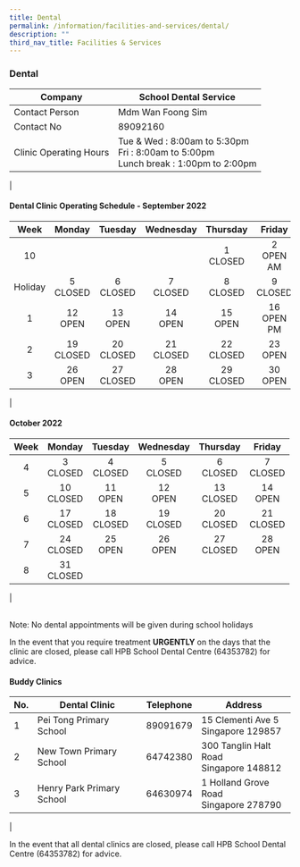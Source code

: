 ```yaml
---
title: Dental
permalink: /information/facilities-and-services/dental/
description: ""
third_nav_title: Facilities & Services
---
```

### **Dental**

| Company | School Dental Service |
|---|---|
| Contact Person | Mdm Wan Foong Sim |
| Contact No | 89092160 |
| Clinic Operating Hours  | Tue & Wed : 8:00am to 5:30pm<br>Fri : 8:00am to 5:00pm <br>Lunch break : 1:00pm to 2:00pm |
|

#### **Dental Clinic Operating Schedule - September 2022**

| Week | Monday | Tuesday | Wednesday | Thursday | Friday |
|:---:|---|---|---|---|---|
| <center> 10 |   |   |   |<center>1<br>CLOSED  |<center> 2<br>OPEN AM| 
| <center> Holiday | <center> 5<br>CLOSED  | <center> 6<br>CLOSED  | <center> 7<br>CLOSED  | <center> 8<br>CLOSED  | <center> 9<br>CLOSED  |
| <center> 1 | <center> 12<br>OPEN| <center> 13 <br>OPEN  | <center> 14<br>OPEN | <center> 15<br>OPEN | <center> 16<br>OPEN PM  |
| <center> 2 |  <center> 19<br>CLOSED | <center> 20<br>CLOSED | <center> 21<br>CLOSED |  <center> 22<br>CLOSED | <center> 23<br>OPEN |
| <center> 3|  <center> 26<br>OPEN | <center> 27<br>CLOSED |   <center> 28<br>OPEN |<center> 29<br>CLOSED |   <center> 30<br>OPEN |   |  |  |
| 

#### 	**October 2022**

| Week | Monday | Tuesday | Wednesday | Thursday | Friday |
|:---:|---|---|---|---|---|
| <center> 4 |  <center>3<br>CLOSED  |<center> 4<br>CLOSED| <center>5<br>CLOSED | <center> 6<br>CLOSED | <center>7<br>CLOSED |
| <center> 5 | <center> 10<br>CLOSED  | <center> 11<br>OPEN  | <center> 12<br>OPEN  | <center> 13<br>CLOSED  | <center> 14<br>OPEN  |
| <center> 6 |  <center> 17<br>CLOSED | <center> 18<br>CLOSED | <center> 19<br>CLOSED |  <center> 20<br>CLOSED | <center> 21<br>CLOSED |
|	<center> 7 | <center> 24<br>CLOSED| <center> 25 <br>OPEN  | <center> 26<br>OPEN | <center> 27<br>CLOSED | <center> 28<br>OPEN |
| <center> 8 |  <center> 31<br>CLOSED | |   |  |  |
|

<br>Note: No dental appointments will be given during school holidays

In the event that you require treatment **URGENTLY** on the days that the clinic are closed, please call HPB School Dental Centre (64353782) for advice.

#### **Buddy Clinics**

| No. | Dental Clinic | Telephone | Address |
|---|---|:---:|---|
| 1 | Pei Tong Primary School | 89091679 | 15 Clementi Ave 5<br>Singapore 129857 |
| 2 | New Town Primary School |  64742380 | 300 Tanglin Halt Road<br>Singapore 148812 |
| 3 | Henry Park Primary School | 64630974 | 1 Holland Grove Road<br>Singapore 278790 |
|

In the event that all dental clinics are closed, please call HPB School Dental Centre (64353782) for advice.